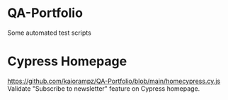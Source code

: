 # QA-Portfolio

Some automated test scripts

# Cypress Homepage

https://github.com/kaiorampz/QA-Portfolio/blob/main/homecypress.cy.js
Validate "Subscribe to newsletter" feature on Cypress homepage.
